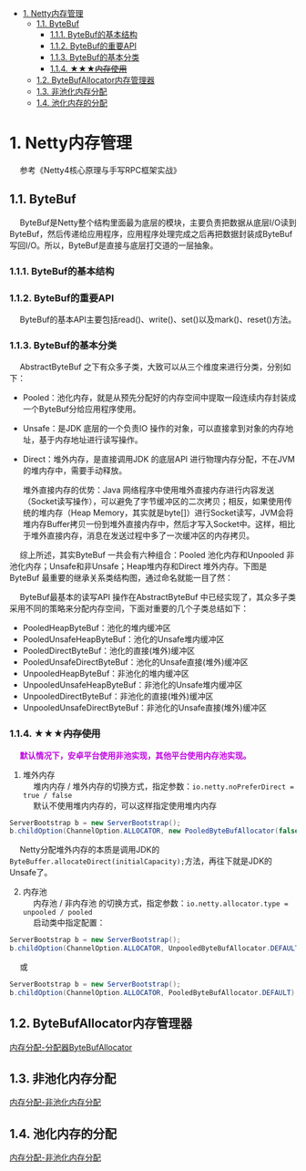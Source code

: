 
<!-- TOC -->

- [1. Netty内存管理](#1-netty内存管理)
    - [1.1. ByteBuf](#11-bytebuf)
        - [1.1.1. ByteBuf的基本结构](#111-bytebuf的基本结构)
        - [1.1.2. ByteBuf的重要API](#112-bytebuf的重要api)
        - [1.1.3. ByteBuf的基本分类](#113-bytebuf的基本分类)
        - [1.1.4. ★★★~~内存使用~~](#114-★★★内存使用)
    - [1.2. ByteBufAllocator内存管理器](#12-bytebufallocator内存管理器)
    - [1.3. 非池化内存分配](#13-非池化内存分配)
    - [1.4. 池化内存的分配](#14-池化内存的分配)

<!-- /TOC -->


# 1. Netty内存管理
<!--

谈谈Netty内存管理 ！ 
https://mp.weixin.qq.com/s/wh9sBajNczrKWtexf1beUA
https://www.cnblogs.com/rickiyang/p/13100413.html
https://blog.csdn.net/ClarenceZero/article/details/112971237



https://blog.csdn.net/m0_37556444/article/details/107959226
https://www.cnblogs.com/rickiyang/p/13253203.html
https://blog.csdn.net/qq_41652863/article/details/99095769?utm_source=app&app_version=4.12.0&code=app_1562916241&uLinkId=usr1mkqgl919blen
https://blog.csdn.net/ClarenceZero/article/details/112999320?utm_medium=distribute.wap_relevant.none-task-blog-2~default~baidujs_title~default-6.essearch_wap_relevant
https://zhuanlan.zhihu.com/p/100239049


Netty内存管理
https://mp.weixin.qq.com/s/6RWwwnXwf4c84BQYy2_6fQ
Netty内存管理算法
https://blog.csdn.net/ClarenceZero/article/details/112971237


-->

&emsp; 参考《Netty4核心原理与手写RPC框架实战》  

## 1.1. ByteBuf
&emsp; ByteBuf是Netty整个结构里面最为底层的模块，主要负责把数据从底层I/O读到ByteBuf，然后传递给应用程序，应用程序处理完成之后再把数据封装成ByteBuf写回I/O。所以，ByteBuf是直接与底层打交道的一层抽象。  

### 1.1.1. ByteBuf的基本结构


### 1.1.2. ByteBuf的重要API
&emsp; ByteBuf的基本API主要包括read()、write()、set()以及mark()、reset()方法。  

### 1.1.3. ByteBuf的基本分类
<!-- 
https://mp.weixin.qq.com/s/qSiExDGODbj4NXJQNcKpdA
-->
&emsp; AbstractByteBuf 之下有众多子类，大致可以从三个维度来进行分类，分别如下：

* Pooled：池化内存，就是从预先分配好的内存空间中提取一段连续内存封装成一个ByteBuf分给应用程序使用。  
* Unsafe：是JDK 底层的一个负责IO 操作的对象，可以直接拿到对象的内存地址，基于内存地址进行读写操作。  
* Direct：堆外内存，是直接调用JDK 的底层API 进行物理内存分配，不在JVM 的堆内存中，需要手动释放。  


    堆外直接内存的优势：Java 网络程序中使用堆外直接内存进行内容发送（Socket读写操作），可以避免了字节缓冲区的二次拷贝；相反，如果使用传统的堆内存（Heap Memory，其实就是byte[]）进行Socket读写，JVM会将堆内存Buffer拷贝一份到堆外直接内存中，然后才写入Socket中。这样，相比于堆外直接内存，消息在发送过程中多了一次缓冲区的内存拷贝。

&emsp; 综上所述，其实ByteBuf 一共会有六种组合：Pooled 池化内存和Unpooled 非池化内存；Unsafe和非Unsafe；Heap堆内存和Direct 堆外内存。下图是ByteBuf 最重要的继承关系类结构图，通过命名就能一目了然：

&emsp; ByteBuf最基本的读写API 操作在AbstractByteBuf 中已经实现了，其众多子类采用不同的策略来分配内存空间，下面对重要的几个子类总结如下：  

* PooledHeapByteBuf：池化的堆内缓冲区
* PooledUnsafeHeapByteBuf：池化的Unsafe堆内缓冲区
* PooledDirectByteBuf：池化的直接(堆外)缓冲区
* PooledUnsafeDirectByteBuf：池化的Unsafe直接(堆外)缓冲区
* UnpooledHeapByteBuf：非池化的堆内缓冲区
* UnpooledUnsafeHeapByteBuf：非池化的Unsafe堆内缓冲区
* UnpooledDirectByteBuf：非池化的直接(堆外)缓冲区
* UnpooledUnsafeDirectByteBuf：非池化的Unsafe直接(堆外)缓冲区


### 1.1.4. ★★★~~内存使用~~
&emsp; **<font color = "clime">默认情况下，安卓平台使用非池实现，其他平台使用内存池实现。</font>**  

1. 堆外内存  
&emsp; 堆内内存 / 堆外内存的切换方式，指定参数：`io.netty.noPreferDirect = true / false`  
&emsp; 默认不使用堆内内存的，可以这样指定使用堆内内存
```java
ServerBootstrap b = new ServerBootstrap();
b.childOption(ChannelOption.ALLOCATOR, new PooledByteBufAllocator(false))
```
&emsp; Netty分配堆外内存的本质是调用JDK的`ByteBuffer.allocateDirect(initialCapacity);`方法，再往下就是JDK的Unsafe了。

2. 内存池  
&emsp; 内存池 / 非内存池 的切换方式，指定参数：`io.netty.allocator.type = unpooled / pooled`  
&emsp; 启动类中指定配置：  
```java
ServerBootstrap b = new ServerBootstrap();
b.childOption(ChannelOption.ALLOCATOR, UnpooledByteBufAllocator.DEFAULT);
```
&emsp; 或
```java
ServerBootstrap b = new ServerBootstrap();
b.childOption(ChannelOption.ALLOCATOR, PooledByteBufAllocator.DEFAULT);
```

## 1.2. ByteBufAllocator内存管理器
[内存分配-分配器ByteBufAllocator](/docs/microService/communication/Netty/ByteBufAllocator.md)   

## 1.3. 非池化内存分配
[内存分配-非池化内存分配](/docs/microService/communication/Netty/Unpooled.md)    

## 1.4. 池化内存的分配  
[内存分配-非池化内存分配](/docs/microService/communication/Netty/Pooled.md)   



